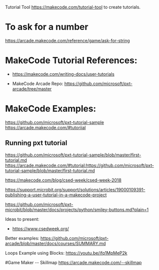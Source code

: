 Tutorial Tool  https://makecode.com/tutorial-tool to create tutorials.


# To ask for a number

https://arcade.makecode.com/reference/game/ask-for-string

# MakeCode Tutorial References:
- https://makecode.com/writing-docs/user-tutorials

- MakeCode Arcade Repo: https://github.com/microsoft/pxt-arcade/tree/master

# MakeCode Examples:
https://github.com/microsoft/pxt-tutorial-sample 
https://arcade.makecode.com/#tutoriial
## Running pxt tutorial
https://github.com/microsoft/pxt-tutorial-sample/blob/master/first-tutorial.md 
https://arcade.makecode.com/#tutorial:https://github.com/microsoft/pxt-tutorial-sample/blob/master/first-tutorial.md 

https://makecode.com/blog/csed-week/csed-week-2018

https://support.microbit.org/support/solutions/articles/19000109391-publishing-a-user-tutorial-in-a-makecode-project 

https://github.com/microsoft/pxt-microbit/blob/master/docs/projects/python/smiley-buttons.md?plain=1

Ideas to present:
- https://www.csedweek.org/ 


Better examples: https://github.com/microsoft/pxt-arcade/blob/master/docs/courses/SUMMARY.md 



Loops Example using Blocks: https://youtu.be/ifq1MpMeP2k 

#Game Maker -- Skillmap
https://arcade.makecode.com/--skillmap